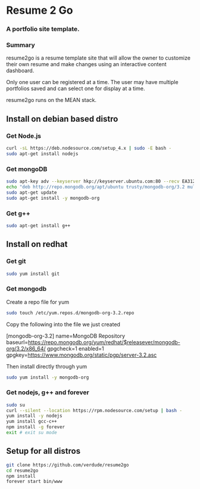 # Resume 2 Go
### A portfolio site template.

### Summary
resume2go is a resume template site that will allow the owner to customize their own resume and make changes using an interactive content dashboard.

Only one user can be registered at a time. The user may have multiple portfolios saved and can select one for display at a time.

resume2go runs on the MEAN stack.

## Install on debian based distro

### Get Node.js
```bash
curl -sL https://deb.nodesource.com/setup_4.x | sudo -E bash -
sudo apt-get install nodejs
```

### Get mongoDB
```bash
sudo apt-key adv --keyserver hkp://keyserver.ubuntu.com:80 --recv EA312927
echo "deb http://repo.mongodb.org/apt/ubuntu trusty/mongodb-org/3.2 multiverse" | sudo tee /etc/apt/sources.list.d/mongodb-org-3.2.list
sudo apt-get update
sudo apt-get install -y mongodb-org
```

### Get g++
```bash
sudo apt-get install g++
```

## Install on redhat

### Get git
```bash
sudo yum install git
```

### Get mongodb

Create a repo file for yum
```bash
sudo touch /etc/yum.repos.d/mongodb-org-3.2.repo
```

Copy the following into the file we just created

[mongodb-org-3.2]
name=MongoDB Repository
baseurl=https://repo.mongodb.org/yum/redhat/$releasever/mongodb-org/3.2/x86_64/
gpgcheck=1
enabled=1
gpgkey=https://www.mongodb.org/static/pgp/server-3.2.asc


Then install directly through yum
```bash
sudo yum install -y mongodb-org
```

### Get nodejs, g++ and forever
```bash
sudo su
curl --silent --location https://rpm.nodesource.com/setup | bash -
yum install -y nodejs
yum install gcc-c++
npm install -g forever
exit # exit su mode
```

## Setup for all distros
```bash
git clone https://github.com/verdude/resume2go
cd resume2go
npm install
forever start bin/www
```
